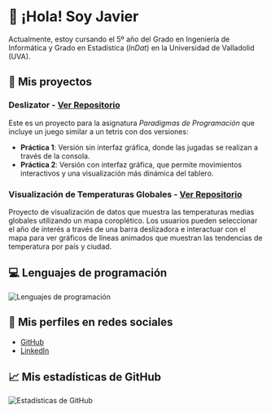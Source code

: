 # 👋 ¡Hola! Soy Javier

Actualmente, estoy cursando el 5º año del Grado en Ingeniería de Informática y Grado en Estadística (*InDat*) en la Universidad de Valladolid (UVA).

## 📁 Mis proyectos 
### **Deslizator** - [Ver Repositorio](https://github.com/JaviGames184/uva.paradigmasprogramacion)
Este es un proyecto para la asignatura *Paradigmas de Programación* que incluye un juego similar a un tetris con dos versiones:
- **Práctica 1**: Versión sin interfaz gráfica, donde las jugadas se realizan a través de la consola.
- **Práctica 2**: Versión con interfaz gráfica, que permite movimientos interactivos y una visualización más dinámica del tablero.

### **Visualización de Temperaturas Globales** - [Ver Repositorio](https://github.com/JaviGames184/uva.desi)
Proyecto de visualización de datos que muestra las temperaturas medias globales utilizando un mapa coroplético. 
Los usuarios pueden seleccionar el año de interés a través de una barra deslizadora e interactuar con el mapa para ver gráficos de líneas animados que muestran las tendencias de temperatura por país y ciudad. 

## 💻 Lenguajes de programación
![Lenguajes de programación](https://github-readme-stats.vercel.app/api/top-langs/?username=JaviGames184&layout=compact&theme=radical)
  
## 👤 Mis perfiles en redes sociales
- [GitHub](https://github.com/JaviGames184)
- [LinkedIn](https://www.linkedin.com/in/javierramosjimeno/)

## 📈 Mis estadísticas de GitHub
![Estadísticas de GitHub](https://github-readme-stats.vercel.app/api?username=JaviGames184&show_icons=true&theme=radical)
